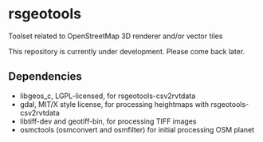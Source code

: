 # rsgeotools
Toolset related to OpenStreetMap 3D renderer and/or vector tiles

This repository is currently under development. Please come back later. 

## Dependencies

* libgeos_c, LGPL-licensed, for rsgeotools-csv2rvtdata
* gdal, MIT/X style license, for processing heightmaps with rsgeotools-csv2rvtdata 
* libtiff-dev and geotiff-bin, for processing TIFF images
* osmctools (osmconvert and osmfilter) for initial processing OSM planet
